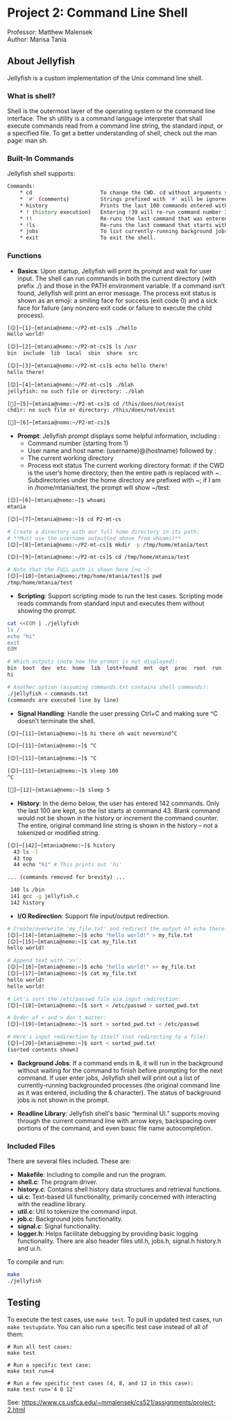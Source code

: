 # Project 2: Command Line Shell

Professor: Matthew Malensek\
Author: Marisa Tania  

## About Jellyfish
Jellyfish is a custom implementation of the Unix command line shell. 

### What is shell?
Shell is the outermost layer of the operating system or the command line interface. The sh utility is a command language  interpreter  that  shall  execute
commands  read  from  a  command  line string, the standard input, or a specified file. To get a better understanding of shell, check out the man page: man sh. 

### Built-In Commands
Jellyfish shell supports:
```bash
Commands:
    * cd                      To change the CWD. cd without arguments should return to the user’s home directory.
    * '#' (comments)          Strings prefixed with '#' will be ignored by the shell.
    * history                 Prints the last 100 commands entered with their command numbers.
    * ! (history execution)   Entering !39 will re-run command number 39.
    * !!                      Re-runs the last command that was entered. 
    * !ls                     Re-runs the last command that starts with ‘ls.’
    * jobs                    To list currently-running background jobs.
    * exit                    To exit the shell.
```

### Functions
- <b>Basics</b>: Upon startup, Jellyfish will print its prompt and wait for user input. The shell can run commands in both the current directory (with prefix ./) and those in the PATH environment variable. If a command isn’t found, Jellyfish will print an error message. The process exit status is shown as an emoji: a smiling face for success (exit code 0) and a sick face for failure (any nonzero exit code or failure to execute the child process).
```bash
[😊]─[1]─[mtania@nemo:~/P2-mt-cs]$ ./hello
Hello world!

[😊]─[2]─[mtania@nemo:~/P2-mt-cs]$ ls /usr
bin  include  lib  local  sbin  share  src

[😊]─[3]─[mtania@nemo:~/P2-mt-cs]$ echo hello there!
hello there!

[😊]─[4]─[mtania@nemo:~/P2-mt-cs]$ ./blah
jellyfish: no such file or directory: ./blah

[🤮]─[5]─[mtania@nemo:~/P2-mt-cs]$ cd /this/does/not/exist
chdir: no such file or directory: /this/does/not/exist

[🤮]─[6]─[mtania@nemo:~/P2-mt-cs]$
```
- <b>Prompt</b>: Jellyfish prompt displays some helpful information, including :
   - Command number (starting from 1)
   - User name and host name: (username)@(hostname) followed by :
   - The current working directory
   - Process exit status
The current working directory format: if the CWD is the user’s home directory, then the entire path is replaced with ~. Subdirectories under the home directory are prefixed with ~; if I am in /home/mtania/test, the prompt will show ~/test:
```bash
[😊]─[6]─[mtania@nemo:~]$ whoami
mtania

[😊]─[7]─[mtania@nemo:~]$ cd P2-mt-cs

# Create a directory with our full home directory in its path:
# **Must use the username outputted above from whoami)**
[😊]─[8]─[mtania@nemo:~/P2-mt-cs]$ mkdir -p /tmp/home/mtania/test

[😊]─[9]─[mtania@nemo:~/P2-mt-cs]$ cd /tmp/home/mtania/test

# Note that the FULL path is shown here (no ~):
[😊]─[10]─[mtania@nemo:/tmp/home/mtania/test]$ pwd
/tmp/home/mtania/test
```
- <b>Scripting</b>: Support scripting mode to run the test cases. Scripting mode reads commands from standard input and executes them without showing the prompt.
```bash
cat <<EOM | ./jellyfish
ls /
echo "hi"
exit
EOM

# Which outputs (note how the prompt is not displayed):
bin  boot  dev  etc  home  lib  lost+found  mnt  opt  proc  root  run  sbin  srv  sys  tmp  usr  var
hi

# Another option (assuming commands.txt contains shell commands):
./jellyfish < commands.txt
(commands are executed line by line)
```
- <b>Signal Handling</b>: Handle the user pressing Ctrl+C and making sure ^C doesn’t terminate the shell. 
```bash
[😊]─[11]─[mtania@nemo:~]$ hi there oh wait nevermind^C

[😊]─[11]─[mtania@nemo:~]$ ^C

[😊]─[11]─[mtania@nemo:~]$ ^C

[😊]─[11]─[mtania@nemo:~]$ sleep 100
^C

[🤮]─[12]─[mtania@nemo:~]$ sleep 5
```
- <b>History</b>: In the demo below, the user has entered 142 commands. Only the last 100 are kept, so the list starts at command 43. Blank command would not be shown in the history or increment the command counter. The entire, original command line string is shown in the history – not a tokenized or modified string.
```bash
[😊]─[142]─[mtania@nemo:~]$ history
  43 ls -l
  43 top
  44 echo "hi" # This prints out 'hi'

... (commands removed for brevity) ...

 140 ls /bin
 141 gcc -g jellyfish.c
 142 history

```
- <b>I/O Redirection</b>: Support file input/output redirection.
```bash
# Create/overwrite 'my_file.txt' and redirect the output of echo there:
[😊]─[14]─[mtania@nemo:~]$ echo "hello world!" > my_file.txt
[😊]─[15]─[mtania@nemo:~]$ cat my_file.txt
hello world!

# Append text with '>>':
[😊]─[16]─[mtania@nemo:~]$ echo "hello world!" >> my_file.txt
[😊]─[17]─[mtania@nemo:~]$ cat my_file.txt
hello world!
hello world!

# Let's sort the /etc/passwd file via input redirection:
[😊]─[18]─[mtania@nemo:~]$ sort < /etc/passwd > sorted_pwd.txt

# Order of < and > don't matter:
[😊]─[19]─[mtania@nemo:~]$ sort > sorted_pwd.txt < /etc/passwd

# Here's input redirection by itself (not redirecting to a file):
[😊]─[20]─[mtania@nemo:~]$ sort < sorted_pwd.txt
(sorted contents shown)
```
- <b>Background Jobs</b>: If a command ends in &, it will run in the background without waiting for the command to finish before prompting for the next command. If user enter jobs, Jellyfish shell will print out a list of currently-running backgrounded processes (the original command line as it was entered, including the & character). The status of background jobs is not shown in the prompt.

- <b>Readline Library</b>: Jellyfish shell's basic “terminal UI.” supports moving through the current command line with arrow keys, backspacing over portions of the command, and even basic file name autocompletion.

### Included Files
There are several files included. These are:
   - <b>Makefile</b>: Including to compile and run the program.
   - <b>shell.c</b>: The program driver.
   - <b>history.c</b>: Contains shell history data structures and retrieval functions.
   - <b>ui.c</b>: Text-based UI functionality, primarily concerned with interacting with the readline library.
   - <b>util.c</b>: Util to tokenize the command input.
   - <b>job.c</b>: Background jobs functionality.
   - <b>signal.c</b>: Signal functionality.
   - <b>logger.h</b>: Helps facilitate debugging by providing basic logging functionality. 
There are also header files util.h, jobs.h, signal.h history.h and ui.h.


To compile and run:

```bash
make
./jellyfish
```

## Testing

To execute the test cases, use `make test`. To pull in updated test cases, run `make testupdate`. You can also run a specific test case instead of all of them:

```
# Run all test cases:
make test

# Run a specific test case:
make test run=4

# Run a few specific test cases (4, 8, and 12 in this case):
make test run='4 8 12'
```

See: https://www.cs.usfca.edu/~mmalensek/cs521/assignments/project-2.html

